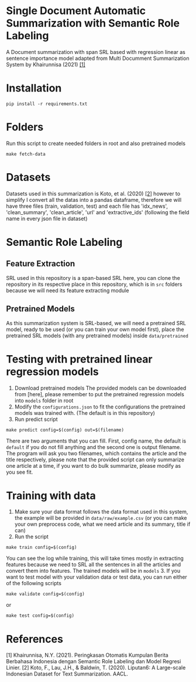 # Single Document Automatic Summarization with Semantic Role Labeling
A Document summarization with span SRL based with regression linear as sentence importance model adapted from Multi Documment Summarization System by Khairunnisa (2021) [[1]](#1) 

# Installation
```
pip install -r requirements.txt
```

# Folders
Run this script to create needed folders in root and also pretrained models
```
make fetch-data
```

# Datasets
Datasets used in this summarization is Koto, et al. (2020) [[2]](#2) however to simplify I convert all the datas into a pandas dataframe, therefore we will have three files (train, validation, test) and each file has 'idx_news', 'clean_summary', 'clean_article', 'url' and 'extractive_ids' (following the field name in every json file in dataset)

# Semantic Role Labeling

## Feature Extraction
SRL used in this repository is a span-based SRL here, you can clone the repository in its respective place in this repository, which is in `src` folders because we will need its feature extracting module

## Pretrained Models
As this summarization system is SRL-based, we will need a pretrained SRL model, ready to be used (or you can train your own model first), place the pretrained SRL models (with any pretrained models) inside `data/pretrained`

# Testing with pretrained linear regression models
1. Download pretrained models
The provided models can be downloaded from [here], please remember to put the pretrained regression models into `models` folder in root
2. Modify the `configurations.json` to fit the configurations the pretrained models was trained with. (The default is in this repository)
3. Run predict script
```
make predict config=$(config) out=$(filename)
```
There are two arguments that you can fill. First, config name, the default is `default` if you do not fill anything and the second one is output filename. The program will ask you two filenames, which contains the article and the title respectively, please note that the provided script can only summarize one article at a time, if you want to do bulk summarize, please modify as you see fit.

# Training with data
1. Make sure your data format follows the data format used in this system, the example will be provided in `data/raw/example.csv` (or you can make your own preprocess code, what we need article and its summary, title if can)
2. Run the script
```
make train config=$(config)
```
You can see the log while training, this will take times mostly in extracting features because we need to SRL all the sentences in all the articles and convert them into features. The trained models will be in `models`
3. If you want to test model with your validation data or test data, you can run either of the following scripts
```
make validate config=$(config)
```
or
```
make test config=$(config)
```

# References
<a id="1">[1]</a> 
Khairunnisa, N.Y. (2021). Peringkasan Otomatis Kumpulan Berita Berbahasa 
Indonesia dengan Semantic Role Labeling dan Model Regresi Linier.
<a id="2">[2]</a> 
Koto, F., Lau, J.H., & Baldwin, T. (2020). Liputan6: A Large-scale Indonesian 
Dataset for Text Summarization. AACL.
